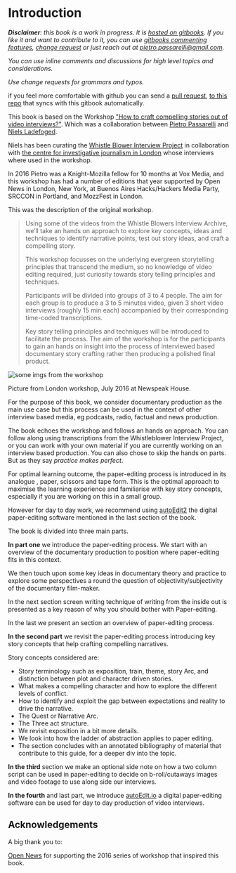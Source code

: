 # Introduction

_**Disclaimer**: this book is a work in progress. It is_ [_hosted on gitbooks_](https://pietropassarelli.gitbooks.io/how-to-tell-compelling-stories-out-of-video-inter/content/)_. If you like it and want to contribute to it, you can use_ [_gitbooks commenting features_](https://www.gitbook.com/blog/features/discussions)_,_ [ _change request_](https://help.gitbook.com/books/what-are-change-requests.html) _or just reach out at_ [_pietro.passarelli@gmail.com_](https://github.com/pietrop/book-how-to-tell-compelling-stories-out-of-video-interviews/tree/9f3e044d19f5954d4b91e217e3d3670ebb8e471b/pietro.passarelli@gmail.com)_._

_You can use inline comments and discussions for high level topics and considerations._

_Use change requests for grammars and typos._

if you feel more comfortable with github you can send a [pull request](https://help.github.com/articles/about-pull-requests/), [to this repo](https://github.com/pietrop/book-how-to-tell-compelling-stories-out-of-video-interviews) that syncs with this gitbook automatically.

This book is based on the Workshop ["How to craft compelling stories out of video interviews?"](http://pietropassarelli.com/wip_london_july2016.html). Which was a collaboration between [Pietro Passarelli](https://twitter.com/pietropassarell) and [Niels Ladefoged](https://twitter.com/insofar_media).

Niels has been curating the [Whistle Blower Interview Project](https://vimeo.com/whistleblowers) in collaboration with [the centre for investigative journalism in London](http://www.tcij.org/whistleblowers/whistleblower-interview-project) whose interviews where used in the workshop.

In 2016 Pietro was a Knight-Mozilla fellow for 10 months at Vox Media, and this workshop has had a number of editions that year supported by Open News in London, New York, at Buenos Aires Hacks/Hackers Media Party, SRCCON in Portland, and MozzFest in London.

This was the description of the original workshop.

> Using some of the videos from the Whistle Blowers Interview Archive, we’ll take an hands on approach to explore key concepts, ideas and techniques to identify narrative points, test out story ideas, and craft a compelling story.
>
> This workshop focusses on the underlying evergreen storytelling principles that transcend the medium, so no knowledge of video editing required, just curiosity towards story telling principles and techniques.
>
> Participants will be divided into groups of 3 to 4 people. The aim for each group is to produce a 3 to 5 minutes video, given 3 short video interviews \(roughly 15 min each\) accompanied by their corresponding time-coded transcriptions.
>
> Key story telling principles and techniques will be introduced to facilitate the process. The aim of the workshop is for the participants to gain an hands on insight into the process of interviewed based documentary story crafting rather then producing a polished final product.

![some imgs from the workshop](http://pietropassarelli.com/img/wip_london_workshop_july_2016/wip_london_workshop_2016_2.JPG)

Picture from London workshop, July 2016 at Newspeak House.

For the purpose of this book, we consider documentary production as the main use case but this process can be used in the context of other interview based media, eg podcasts, radio, factual and news production.

The book echoes the workshop and follows an hands on approach. You can follow along using transcriptions from the Whistleblower Interview Project, or you can work with your own material if you are currently working on an interview based production. You can also chose to skip the hands on parts. But as they say _practice makes perfect_.

For optimal learning outcome, the paper-editing process is introduced in its analogue , paper, scissors and tape form. This is the optimal approach to maximise the learning experience and familiarise with key story concepts, especially if you are working on this in a small group.

However for day to day work, we recommend using [autoEdit2](http://autoEdit.io) the digital paper-editing software mentioned in the last section of the book.

The book is divided into three main parts.

**In part one** we introduce the paper-editing process. We start with an overview of the documentary production to position where paper-editing fits in this context.

We then touch upon some key ideas in documentary theory and practice to explore some perspectives a round the question of objectivity/subjectivity of the documentary film-maker.

In the next section screen writing technique of writing from the inside out is presented as a key reason of why you should bother with Paper-editing.

In the last we present an section an overview of paper-editing process.

**In the second part** we revisit the paper-editing process introducing key story concepts that help crafting compelling narratives.

Story concepts considered are:

- Story terminology such as exposition, train, theme, story Arc, and distinction between plot and character driven stories.
- What makes a compelling character and how to explore the different levels of conflict.
- How to identify and exploit the gap between expectations and reality to drive the narrative.
- The Quest or Narrative Arc.
- The Three act structure.
- We revisit exposition in a bit more details.
- We look into how the ladder of abstraction applies to paper editing.
- The section concludes with an annotated bibliography of material that contribute to this guide, for a deeper div into the topic.

**In the third** section we make an optional side note on how a two column script can be used in paper-editing to decide on b-roll/cutaways images and video footage to use along side our interviews.

**In the fourth** and last part, we introduce [autoEdit.io](http://autoEdit.io) a digital paper-editing software can be used for day to day production of video interviews.

## Acknowledgements

A big thank you to:

[Open News](https://opennews.org/) for supporting the 2016 series of workshop that inspired this book.
